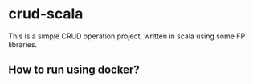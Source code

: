 # crud-scala

This is a simple CRUD operation project, written in scala using some FP libraries.

## How to run using docker?

